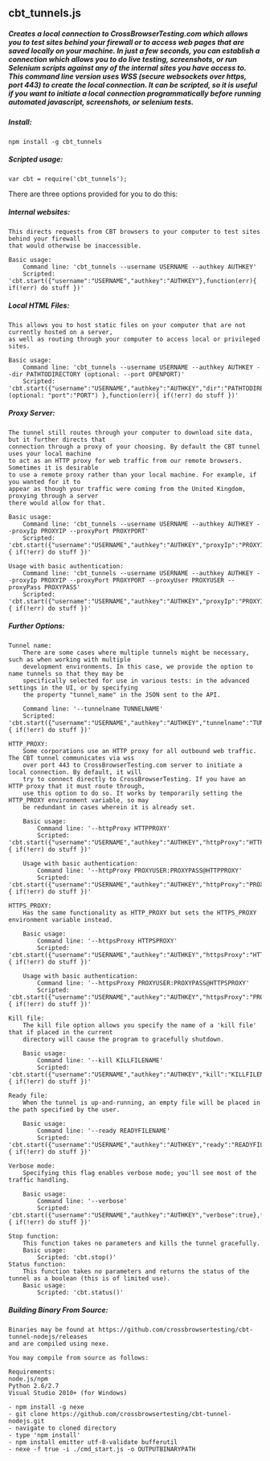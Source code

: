 ## cbt_tunnels.js 

##### Creates a local connection to CrossBrowserTesting.com which allows you to test sites behind your firewall or to access web pages that are saved locally on your machine. In just a few seconds, you can establish a connection which allows you to do live testing, screenshots, or run Selenium scripts against any of the internal sites you have access to.  This command line version uses WSS (secure websockets over https, port 443) to create the local connection.  It can be scripted, so it is useful if you want to initiate a local connection programmatically before running automated javascript, screenshots, or selenium tests.

##### Install:	
	npm install -g cbt_tunnels

##### Scripted usage:	
	var cbt = require('cbt_tunnels');

There are three options provided for you to do this:

##### Internal websites:
	This directs requests from CBT browsers to your computer to test sites behind your firewall
	that would otherwise be inaccessible.

	Basic usage: 
		Command line: 'cbt_tunnels --username USERNAME --authkey AUTHKEY'
		Scripted:	'cbt.start({"username":"USERNAME","authkey":"AUTHKEY"},function(err){ if(!err) do stuff })'

##### Local HTML Files:
	This allows you to host static files on your computer that are not currently hosted on a server, 
	as well as routing through your computer to access local or privileged sites.
	
	Basic usage: 
		Command line: 'cbt_tunnels --username USERNAME --authkey AUTHKEY --dir PATHTODIRECTORY (optional: --port OPENPORT)'
		Scripted:	'cbt.start({"username":"USERNAME","authkey":"AUTHKEY","dir":"PATHTODIRECTORY", (optional: "port":"PORT") },function(err){ if(!err) do stuff })'

##### Proxy Server:
	The tunnel still routes through your computer to download site data, but it further directs that 
	connection through a proxy of your choosing. By default the CBT tunnel uses your local machine
	to act as an HTTP proxy for web traffic from our remote browsers. Sometimes it is desirable
	to use a remote proxy rather than your local machine. For example, if you wanted for it to
	appear as though your traffic were coming from the United Kingdom, proxying through a server
	there would allow for that.

	Basic usage: 
		Command line: 'cbt_tunnels --username USERNAME --authkey AUTHKEY --proxyIp PROXYIP --proxyPort PROXYPORT'
		Scripted: 'cbt.start({"username":"USERNAME","authkey":"AUTHKEY","proxyIp":"PROXYIP","proxyPort":"PROXYPORT"},function(err){ if(!err) do stuff })'

	Usage with basic authentication:
		Command line: 'cbt_tunnels --username USERNAME --authkey AUTHKEY --proxyIp PROXYIP --proxyPort PROXYPORT --proxyUser PROXYUSER --proxyPass PROXYPASS'
		Scripted: 'cbt.start({"username":"USERNAME","authkey":"AUTHKEY","proxyIp":"PROXYIP","proxyPort":"PROXYPORT","proxyUser:":"PROXYUSER","proxyPass":"PROXYPASS"},function(err){ if(!err) do stuff })'

##### Further Options:

	Tunnel name:
		There are some cases where multiple tunnels might be necessary, such as when working with multiple 
		development environments. In this case, we provide the option to name tunnels so that they may be 
		specifically selected for use in various tests: in the advanced settings in the UI, or by specifying
		the property "tunnel_name" in the JSON sent to the API.

		Command line: '--tunnelname TUNNELNAME'
		Scripted: 'cbt.start({"username":"USERNAME","authkey":"AUTHKEY","tunnelname":"TUNNELNAME"},function(err){ if(!err) do stuff })'

	HTTP_PROXY:
		Some corporations use an HTTP proxy for all outbound web traffic. The CBT tunnel communicates via wss
		over port 443 to CrossBrowserTesting.com server to initiate a local connection. By default, it will
		try to connect directly to CrossBrowserTesting. If you have an HTTP proxy that it must route through, 
		use this option to do so. It works by temporarily setting the HTTP_PROXY environment variable, so may
		be redundant in cases wherein it is already set.

		Basic usage:
			Command line: '--httpProxy HTTPPROXY'
			Scripted: 'cbt.start({"username":"USERNAME","authkey":"AUTHKEY","httpProxy":"HTTPPROXY"},function(err){ if(!err) do stuff })'

		Usage with basic authentication:
			Command line: '--httpProxy PROXYUSER:PROXYPASS@HTTPPROXY'
			Scripted: 'cbt.start({"username":"USERNAME","authkey":"AUTHKEY","httpProxy":"PROXYUSER:PROXYPASS@HTTPPROXY"},function(err){ if(!err) do stuff })'

	HTTPS_PROXY:
		Has the same functionality as HTTP_PROXY but sets the HTTPS_PROXY environment variable instead.

		Basic usage:
			Command line: '--httpsProxy HTTPSPROXY'
			Scripted: 'cbt.start({"username":"USERNAME","authkey":"AUTHKEY","httpsProxy":"HTTPSPROXY"},function(err){ if(!err) do stuff })'

		Usage with basic authentication:
			Command line: '--httpsProxy PROXYUSER:PROXYPASS@HTTPSPROXY'
			Scripted: 'cbt.start({"username":"USERNAME","authkey":"AUTHKEY","httpsProxy":"PROXYUSER:PROXYPASS@HTTPSPROXY"},function(err){ if(!err) do stuff })'

	Kill file:
		The kill file option allows you specify the name of a 'kill file' that if placed in the current 
		directory will cause the program to gracefully shutdown.

		Basic usage: 
			Command line: '--kill KILLFILENAME'
			Scripted: 'cbt.start({"username":"USERNAME","authkey":"AUTHKEY","kill":"KILLFILENAME"},function(err){ if(!err) do stuff })'

	Ready file:
		When the tunnel is up-and-running, an empty file will be placed in the path specified by the user.

		Basic usage:
			Command line: '--ready READYFILENAME'
			Scripted: 'cbt.start({"username":"USERNAME","authkey":"AUTHKEY","ready":"READYFILENAME"},function(err){ if(!err) do stuff })'

	Verbose mode:
		Specifying this flag enables verbose mode; you'll see most of the traffic handling.

		Basic usage:
			Command line: '--verbose'
			Scripted: 'cbt.start({"username":"USERNAME","authkey":"AUTHKEY","verbose":true},function(err){ if(!err) do stuff })'

	Stop function:
		This function takes no parameters and kills the tunnel gracefully.
		Basic usage:
			Scripted: 'cbt.stop()'
	Status function:
		This function takes no parameters and returns the status of the tunnel as a boolean (this is of limited use).
		Basic usage:
			Scripted: 'cbt.status()'

##### Building Binary From Source:

	Binaries may be found at https://github.com/crossbrowsertesting/cbt-tunnel-nodejs/releases 
	and are compiled using nexe. 

	You may compile from source as follows:

	Requirements:
	node.js/npm
	Python 2.6/2.7
	Visual Studio 2010+ (for Windows)

	- npm install -g nexe
	- git clone https://github.com/crossbrowsertesting/cbt-tunnel-nodejs.git
	- navigate to cloned directory
	- type 'npm install'
	- npm install emitter utf-8-validate bufferutil
	- nexe -f true -i ./cmd_start.js -o OUTPUTBINARYPATH
